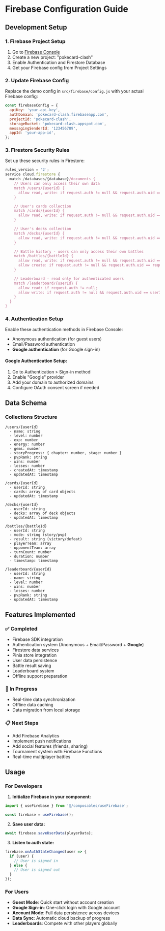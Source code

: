 # Firebase Configuration Guide

## Development Setup

### 1. Firebase Project Setup

1. Go to [Firebase Console](https://console.firebase.google.com/)
2. Create a new project: "pokecard-clash"
3. Enable Authentication and Firestore Database
4. Get your Firebase config from Project Settings

### 2. Update Firebase Config

Replace the demo config in `src/firebase/config.js` with your actual Firebase config:

```javascript
const firebaseConfig = {
  apiKey: 'your-api-key',
  authDomain: 'pokecard-clash.firebaseapp.com',
  projectId: 'pokecard-clash',
  storageBucket: 'pokecard-clash.appspot.com',
  messagingSenderId: '123456789',
  appId: 'your-app-id',
};
```

### 3. Firestore Security Rules

Set up these security rules in Firestore:

```javascript
rules_version = '2';
service cloud.firestore {
  match /databases/{database}/documents {
    // Users can only access their own data
    match /users/{userId} {
      allow read, write: if request.auth != null && request.auth.uid == userId;
    }

    // User's cards collection
    match /cards/{userId} {
      allow read, write: if request.auth != null && request.auth.uid == userId;
    }

    // User's decks collection
    match /decks/{userId} {
      allow read, write: if request.auth != null && request.auth.uid == userId;
    }

    // Battle history - users can only access their own battles
    match /battles/{battleId} {
      allow read, write: if request.auth != null && request.auth.uid == resource.data.userId;
      allow create: if request.auth != null && request.auth.uid == request.resource.data.userId;
    }

    // Leaderboard - read only for authenticated users
    match /leaderboard/{userId} {
      allow read: if request.auth != null;
      allow write: if request.auth != null && request.auth.uid == userId;
    }
  }
}
```

### 4. Authentication Setup

Enable these authentication methods in Firebase Console:

- Anonymous authentication (for guest users)
- Email/Password authentication
- **Google authentication** (for Google sign-in)

#### Google Authentication Setup:

1. Go to Authentication > Sign-in method
2. Enable "Google" provider
3. Add your domain to authorized domains
4. Configure OAuth consent screen if needed

## Data Schema

### Collections Structure

```
/users/{userId}
  - name: string
  - level: number
  - exp: number
  - energy: number
  - gems: number
  - storyProgress: { chapter: number, stage: number }
  - pvpRank: string
  - wins: number
  - losses: number
  - createdAt: timestamp
  - updatedAt: timestamp

/cards/{userId}
  - userId: string
  - cards: array of card objects
  - updatedAt: timestamp

/decks/{userId}
  - userId: string
  - decks: array of deck objects
  - updatedAt: timestamp

/battles/{battleId}
  - userId: string
  - mode: string (story/pvp)
  - result: string (victory/defeat)
  - playerTeam: array
  - opponentTeam: array
  - turnCount: number
  - duration: number
  - timestamp: timestamp

/leaderboard/{userId}
  - userId: string
  - name: string
  - level: number
  - wins: number
  - losses: number
  - pvpRank: string
  - updatedAt: timestamp
```

## Features Implemented

### ✅ Completed

- Firebase SDK integration
- Authentication system (Anonymous + Email/Password + **Google**)
- Firestore data services
- Pinia store integration
- User data persistence
- Battle result saving
- Leaderboard system
- Offline support preparation

### 🔄 In Progress

- Real-time data synchronization
- Offline data caching
- Data migration from local storage

### 📋 Next Steps

- Add Firebase Analytics
- Implement push notifications
- Add social features (friends, sharing)
- Tournament system with Firebase Functions
- Real-time multiplayer battles

## Usage

### For Developers

1. **Initialize Firebase in your component:**

```javascript
import { useFirebase } from '@/composables/useFirebase';

const firebase = useFirebase();
```

2. **Save user data:**

```javascript
await firebase.saveUserData(playerData);
```

3. **Listen to auth state:**

```javascript
firebase.onAuthStateChanged(user => {
  if (user) {
    // User is signed in
  } else {
    // User is signed out
  }
});
```

### For Users

- **Guest Mode**: Quick start without account creation
- **Google Sign-in**: One-click login with Google account
- **Account Mode**: Full data persistence across devices
- **Data Sync**: Automatic cloud backup of progress
- **Leaderboards**: Compete with other players globally
